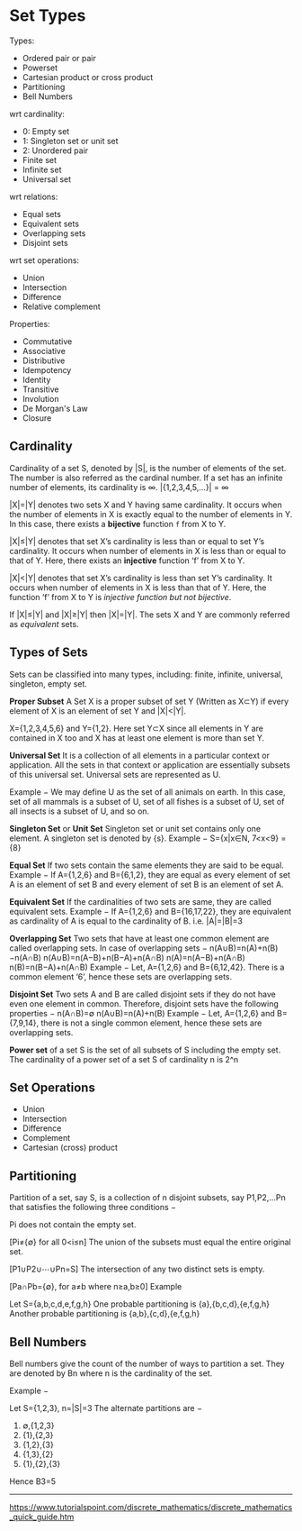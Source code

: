 # Set Types

Types:
- Ordered pair or pair
- Powerset
- Cartesian product or cross product
- Partitioning
- Bell Numbers

wrt cardinality:
- 0: Empty set
- 1: Singleton set or unit set
- 2: Unordered pair
- Finite set
- Infinite set
- Universal set

wrt relations:
- Equal sets
- Equivalent sets
- Overlapping sets
- Disjoint sets

wrt set operations:
- Union
- Intersection
- Difference
- Relative complement

Properties:
- Commutative
- Associative
- Distributive
- Idempotency
- Identity
- Transitive
- Involution
- De Morgan's Law
- Closure


## Cardinality

Cardinality of a set S, denoted by |S|, is the number of elements of the set. The number is also referred as the cardinal number. If a set has an infinite number of elements, its cardinality is ∞.
|{1,2,3,4,5,…}| = ∞

|X|=|Y| denotes two sets X and Y having same cardinality.
It occurs when the number of elements in X is exactly equal to the number of elements in Y. In this case, there exists a __bijective__ function `f` from X to Y.

|X|≤|Y| denotes that set X’s cardinality is less than or equal to set Y’s cardinality. It occurs when number of elements in X is less than or equal to that of Y. Here, there exists an __injective__ function ‘f’ from X to Y.

|X|<|Y| denotes that set X’s cardinality is less than set Y’s cardinality. It occurs when number of elements in X is less than that of Y. Here, the function ‘f’ from X to Y is _injective function but not bijective_.

If |X|≤|Y| and |X|≥|Y| then |X|=|Y|. The sets X and Y are commonly referred as _equivalent_ sets.


## Types of Sets

Sets can be classified into many types, including: finite, infinite, universal, singleton, empty set.

__Proper Subset__
A Set X is a proper subset of set Y (Written as X⊂Y) if every element of X is an element of set Y and |X|<|Y|.

X={1,2,3,4,5,6} and Y={1,2}.
Here set Y⊂X since all elements in Y are contained in X too and X has at least one element is more than set Y.

__Universal Set__
It is a collection of all elements in a particular context or application. All the sets in that context or application are essentially subsets of this universal set. Universal sets are represented as U.

Example − We may define U as the set of all animals on earth. In this case, set of all mammals is a subset of U, set of all fishes is a subset of U, set of all insects is a subset of U, and so on.

__Singleton Set__ or __Unit Set__
Singleton set or unit set contains only one element. A singleton set is denoted by {s}.
Example − S={x|x∈N, 7<x<9} = {8}

__Equal Set__
If two sets contain the same elements they are said to be equal.
Example − If A={1,2,6} and B={6,1,2}, they are equal as every element of set A is an element of set B and every element of set B is an element of set A.

__Equivalent Set__
If the cardinalities of two sets are same, they are called equivalent sets.
Example − If A={1,2,6} and B={16,17,22}, they are equivalent as cardinality of A is equal to the cardinality of B. i.e. |A|=|B|=3

__Overlapping Set__
Two sets that have at least one common element are called overlapping sets.
In case of overlapping sets −
n(A∪B)=n(A)+n(B)−n(A∩B)
n(A∪B)=n(A−B)+n(B−A)+n(A∩B)
n(A)=n(A−B)+n(A∩B)
n(B)=n(B−A)+n(A∩B)
Example − Let, A={1,2,6} and B={6,12,42}. There is a common element ‘6’, hence these sets are overlapping sets.

__Disjoint Set__
Two sets A and B are called disjoint sets if they do not have even one element in common. Therefore, disjoint sets have the following properties −
n(A∩B)=∅
n(A∪B)=n(A)+n(B)
Example − Let, A={1,2,6} and B={7,9,14}, there is not a single common element, hence these sets are overlapping sets.

__Power set__
of a set S is the set of all subsets of S including the empty set. The cardinality of a power set of a set S of cardinality n is 2^n


## Set Operations
- Union
- Intersection
- Difference
- Complement
- Cartesian (cross) product


## Partitioning

Partition of a set, say S, is a collection of n disjoint subsets, say P1,P2,…Pn that satisfies the following three conditions −

Pi does not contain the empty set.

[Pi≠{∅} for all 0<i≤n]
The union of the subsets must equal the entire original set.

[P1∪P2∪⋯∪Pn=S]
The intersection of any two distinct sets is empty.

[Pa∩Pb={∅}, for a≠b where n≥a,b≥0]
Example

Let S={a,b,c,d,e,f,g,h}
One probable partitioning is {a},{b,c,d},{e,f,g,h}
Another probable partitioning is {a,b},{c,d},{e,f,g,h}


## Bell Numbers
Bell numbers give the count of the number of ways to partition a set. They are denoted by Bn where n is the cardinality of the set.

Example −

Let S={1,2,3}, n=|S|=3
The alternate partitions are −

1. ∅,{1,2,3}
2. {1},{2,3}
3. {1,2},{3}
4. {1,3},{2}
5. {1},{2},{3}

Hence B3=5


---

https://www.tutorialspoint.com/discrete_mathematics/discrete_mathematics_quick_guide.htm
